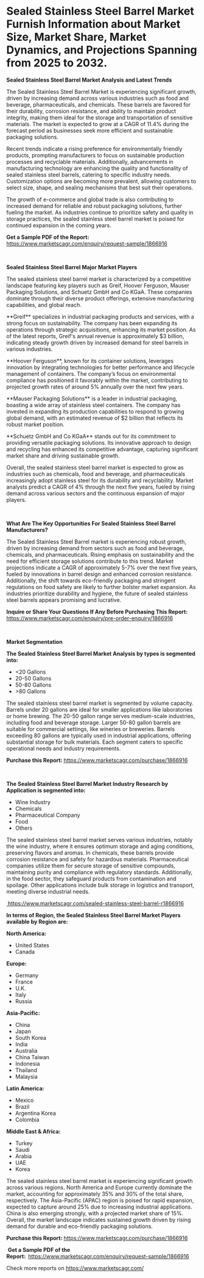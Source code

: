 <p><h1>Sealed Stainless Steel Barrel Market Furnish Information about Market Size, Market Share, Market Dynamics, and Projections Spanning from 2025 to 2032.</h1></p><p><strong>Sealed Stainless Steel Barrel Market Analysis and Latest Trends</strong></p>
<p><p>The Sealed Stainless Steel Barrel Market is experiencing significant growth, driven by increasing demand across various industries such as food and beverage, pharmaceuticals, and chemicals. These barrels are favored for their durability, corrosion resistance, and ability to maintain product integrity, making them ideal for the storage and transportation of sensitive materials. The market is expected to grow at a CAGR of 11.4% during the forecast period as businesses seek more efficient and sustainable packaging solutions.</p><p>Recent trends indicate a rising preference for environmentally friendly products, prompting manufacturers to focus on sustainable production processes and recyclable materials. Additionally, advancements in manufacturing technology are enhancing the quality and functionality of sealed stainless steel barrels, catering to specific industry needs. Customization options are becoming more prevalent, allowing customers to select size, shape, and sealing mechanisms that best suit their operations.</p><p>The growth of e-commerce and global trade is also contributing to increased demand for reliable and robust packaging solutions, further fueling the market. As industries continue to prioritize safety and quality in storage practices, the sealed stainless steel barrel market is poised for continued expansion in the coming years.</p></p>
<p><strong>Get a Sample PDF of the Report:&nbsp;</strong> <a href="https://www.marketscagr.com/enquiry/request-sample/1866916?utm_campaign=3266&utm_medium=2&utm_source=Github&utm_content=ia&utm_term=05042025&utm_id=sealed-stainless-steel-barrel">https://www.marketscagr.com/enquiry/request-sample/1866916</a></p>
<p>&nbsp;</p>
<p><strong>Sealed Stainless Steel Barrel Major Market Players</strong></p>
<p><p>The sealed stainless steel barrel market is characterized by a competitive landscape featuring key players such as Greif, Hoover Ferguson, Mauser Packaging Solutions, and Schuetz GmbH and Co KGaA. These companies dominate through their diverse product offerings, extensive manufacturing capabilities, and global reach.</p><p>**Greif** specializes in industrial packaging products and services, with a strong focus on sustainability. The company has been expanding its operations through strategic acquisitions, enhancing its market position. As of the latest reports, Greif's annual revenue is approximately $3 billion, indicating steady growth driven by increased demand for steel barrels in various industries.</p><p>**Hoover Ferguson**, known for its container solutions, leverages innovation by integrating technologies for better performance and lifecycle management of containers. The company’s focus on environmental compliance has positioned it favorably within the market, contributing to projected growth rates of around 5% annually over the next few years.</p><p>**Mauser Packaging Solutions** is a leader in industrial packaging, boasting a wide array of stainless steel containers. The company has invested in expanding its production capabilities to respond to growing global demand, with an estimated revenue of $2 billion that reflects its robust market position.</p><p>**Schuetz GmbH and Co KGaA** stands out for its commitment to providing versatile packaging solutions. Its innovative approach to design and recycling has enhanced its competitive advantage, capturing significant market share and driving sustainable growth.</p><p>Overall, the sealed stainless steel barrel market is expected to grow as industries such as chemicals, food and beverage, and pharmaceuticals increasingly adopt stainless steel for its durability and recyclability. Market analysts predict a CAGR of 4% through the next five years, fueled by rising demand across various sectors and the continuous expansion of major players.</p></p>
<p>&nbsp;</p>
<p><strong>What Are The Key Opportunities For Sealed Stainless Steel Barrel Manufacturers?</strong></p>
<p><p>The Sealed Stainless Steel Barrel market is experiencing robust growth, driven by increasing demand from sectors such as food and beverage, chemicals, and pharmaceuticals. Rising emphasis on sustainability and the need for efficient storage solutions contribute to this trend. Market projections indicate a CAGR of approximately 5-7% over the next five years, fueled by innovations in barrel design and enhanced corrosion resistance. Additionally, the shift towards eco-friendly packaging and stringent regulations on food safety are likely to further bolster market expansion. As industries prioritize durability and hygiene, the future of sealed stainless steel barrels appears promising and lucrative.</p></p>
<p><strong>Inquire or Share Your Questions If Any Before Purchasing This Report:</strong> <a href="https://www.marketscagr.com/enquiry/pre-order-enquiry/1866916?utm_campaign=3266&utm_medium=2&utm_source=Github&utm_content=ia&utm_term=05042025&utm_id=sealed-stainless-steel-barrel">https://www.marketscagr.com/enquiry/pre-order-enquiry/1866916</a></p>
<p>&nbsp;</p>
<p><strong>Market Segmentation</strong></p>
<p><strong>The Sealed Stainless Steel Barrel Market Analysis by types is segmented into:</strong></p>
<p><ul><li><20 Gallons</li><li>20-50 Gallons</li><li>50-80 Gallons</li><li>>80 Gallons</li></ul></p>
<p><p>The sealed stainless steel barrel market is segmented by volume capacity. Barrels under 20 gallons are ideal for smaller applications like laboratories or home brewing. The 20-50 gallon range serves medium-scale industries, including food and beverage storage. Larger 50-80 gallon barrels are suitable for commercial settings, like wineries or breweries. Barrels exceeding 80 gallons are typically used in industrial applications, offering substantial storage for bulk materials. Each segment caters to specific operational needs and industry requirements.</p></p>
<p><strong>Purchase this Report:&nbsp;</strong><a href="https://www.marketscagr.com/purchase/1866916?utm_campaign=3266&utm_medium=2&utm_source=Github&utm_content=ia&utm_term=05042025&utm_id=sealed-stainless-steel-barrel">https://www.marketscagr.com/purchase/1866916</a></p>
<p>&nbsp;</p>
<p><strong>The Sealed Stainless Steel Barrel Market Industry Research by Application is segmented into:</strong></p>
<p><ul><li>Wine Industry</li><li>Chemicals</li><li>Pharmaceutical Company</li><li>Food</li><li>Others</li></ul></p>
<p><p>The sealed stainless steel barrel market serves various industries, notably the wine industry, where it ensures optimum storage and aging conditions, preserving flavors and aromas. In chemicals, these barrels provide corrosion resistance and safety for hazardous materials. Pharmaceutical companies utilize them for secure storage of sensitive compounds, maintaining purity and compliance with regulatory standards. Additionally, in the food sector, they safeguard products from contamination and spoilage. Other applications include bulk storage in logistics and transport, meeting diverse industrial needs.</p></p>
<p><a href="https://www.marketscagr.com/sealed-stainless-steel-barrel-r1866916?utm_campaign=3266&utm_medium=2&utm_source=Github&utm_content=ia&utm_term=05042025&utm_id=sealed-stainless-steel-barrel">&nbsp;https://www.marketscagr.com/sealed-stainless-steel-barrel-r1866916</a></p>
<p><strong>In terms of Region, the Sealed Stainless Steel Barrel Market Players available by Region are:</strong></p>
<p>
    <p> <strong> North America: </strong>
        <ul>
            <li>United States</li>
            <li>Canada</li>
        </ul>
        </p> 
    <p> <strong> Europe: </strong>
        <ul>
            <li>Germany</li>
            <li>France</li>
            <li>U.K.</li>
            <li>Italy</li>
            <li>Russia</li>
        </ul>
        </p> 
    <p> <strong> Asia-Pacific: </strong>
        <ul>
            <li>China</li>
            <li>Japan</li>
            <li>South Korea</li>
            <li>India</li>
            <li>Australia</li>
            <li>China Taiwan</li>
            <li>Indonesia</li>
            <li>Thailand</li>
            <li>Malaysia</li>
        </ul>
        </p> 
    <p> <strong> Latin America: </strong>
        <ul>
            <li>Mexico</li>
            <li>Brazil</li>
            <li>Argentina Korea</li>
            <li>Colombia</li>
        </ul>
        </p> 
    <p> <strong> Middle East & Africa: </strong>
        <ul>
            <li>Turkey</li>
            <li>Saudi</li>
            <li>Arabia</li>
            <li>UAE</li>
            <li>Korea</li>
        </ul>
    </p>
    </p>
<p><p>The sealed stainless steel barrel market is experiencing significant growth across various regions. North America and Europe currently dominate the market, accounting for approximately 35% and 30% of the total share, respectively. The Asia-Pacific (APAC) region is poised for rapid expansion, expected to capture around 25% due to increasing industrial applications. China is also emerging strongly, with a projected market share of 15%. Overall, the market landscape indicates sustained growth driven by rising demand for durable and eco-friendly packaging solutions.</p></p>
<p><strong>Purchase this Report: </strong><a href="https://www.marketscagr.com/purchase/1866916?utm_campaign=3266&utm_medium=2&utm_source=Github&utm_content=ia&utm_term=05042025&utm_id=sealed-stainless-steel-barrel">https://www.marketscagr.com/purchase/1866916</a></p>
<p>&nbsp;<strong>Get a Sample PDF of the Report:&nbsp;&nbsp;</strong><a href="https://www.marketscagr.com/enquiry/request-sample/1866916?utm_campaign=3266&utm_medium=2&utm_source=Github&utm_content=ia&utm_term=05042025&utm_id=sealed-stainless-steel-barrel">https://www.marketscagr.com/enquiry/request-sample/1866916</a></p>
<p><strong></strong></p>
<p>Check more reports on <a href="https://www.marketscagr.com/?utm_campaign=3266&utm_medium=2&utm_source=Github&utm_content=ia&utm_term=05042025&utm_id=sealed-stainless-steel-barrel">https://www.marketscagr.com/</a></p>